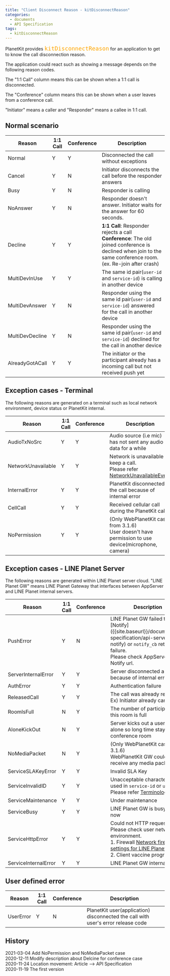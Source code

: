 ```yaml
---
title: "Client Disconnect Reason - kitDisconnectReason"
categories:
  - documents
  - API Specification
tags:
  - kitDisconnectReason
---
```

<!-- 
wiki: https://wiki.linecorp.com/display/voip/Disconnect+Reason
for web: https://wiki.linecorp.com/display/voip/Web+PlanetKit+Disconnect+Reason
-->
PlanetKit provides <span style="font-size: 150%; color:orange">`kitDisconnectReason`</span> 
for an application to get to know the call disconnection reason.

The application could react such as showing a message 
depends on the following reason codes.

The "1:1 Call" column means this can be shown when a 1:1 call is disconnected.

The "Conference" column means this can be shown when a user leaves from a conference call.

"Initiator" means a caller and "Responder" means a callee in 1:1 call.

## Normal scenario

| Reason | 1:1 Call | Conference | Description | 
| --- | --- | --- | --- |
| Normal | Y | Y | Disconnected the call without exceptions | 
| Cancel | Y | N | Initiator disconnects the call before the responder answers |
| Busy | Y | N | Responder is calling |
| NoAnswer | Y | N | Responder doesn't answer. Initiator waits for the answer for 60 seconds. |
| Decline | Y | Y | **1:1 Call**: Responder rejects a call<br> **Conference**: The old joined conference is declined when join to the same conference room. <br>(ex. Re-join after crash)|
| MultiDevInUse | Y | Y | The same id pair(`user-id` and `service-id`) is calling in another device |
| MultiDevAnswer | Y | N | Responder using the same id pair(`user-id` and `service-id`) answered for the call in another device |
| MultiDevDecline | Y | N | Responder using the same id pair(`user-id` and `service-id`) declined for the call in another device |
| AlreadyGotACall | Y | Y | The initiator or the participant already has a incoming call but not received push yet |

## Exception cases - Terminal

The following reasons are generated on a terminal such as local network environment, device status or PlanetKit internal.

| Reason | 1:1 Call | Conference | Description | 
| --- | --- | --- | --- | 
| AudioTxNoSrc | Y | Y | Audio source (i.e mic) has not sent any audio data for a while |
| NetworkUnavailable | Y | Y | Network is unavailable to keep a call.<br> Please refer [NetworkUnavailableEvent]({{site.baseurl}}/documents/function/ftn-net-unavail/) |
| InternalError | Y | Y | PlanetKit disconnected the call because of internal error |
| CellCall | Y | Y | Received cellular call during the PlanetKit call |
| NoPermission | Y | Y | (Only WebPlanetKit case. from 3.1.6)<br>User doesn't have permission to use device(microphone, camera) |


## Exception cases - LINE Planet Server

The following reasons are generated within LINE Planet server cloud.
"LINE Planet GW" means LINE Planet Gateway that interfaces between AppServer and LINE Planet internal servers.

| Reason | 1:1 Call | Conference | Description |
| --- | --- | --- | --- |
| PushError | Y | N | LINE Planet GW failed to call [Notify]({{site.baseurl}}/documents/api specification/api-server-notify) or `notify_cb` returned a failure. <br>Please check AppServer or Notify url.| 
| ServerInternalError | Y | Y | Server disconnected a call because of internal error | 
| AuthError | Y | Y | Authentication failure |
| ReleasedCall | Y | Y | The call was already released.<br> Ex) Initiator already canceled. |
| RoomIsFull | N | Y | The number of participants in this room is full | 
| AloneKickOut | N | Y | Server kicks out a user when alone so long time stays in a conference room |
| NoMediaPacket | N | Y | (Only WebPlanetKit case. from 3.1.6)<br>WebPlanetKit GW could not receive any media packets |
| ServiceSLAKeyError | Y | Y | Invalid SLA Key | 
| ServiceInvalidID | Y | Y | Unacceptable character is used in `service-id` or `user-id`.<br> Please refer [Terminology]({{site.baseurl}}/documents/article/terminology/#service-id). |
| ServiceMaintenance | Y | Y | Under maintenance |
| ServiceBusy | Y | Y | LINE Planet GW is busy for the now |
| ServiceHttpError | Y | Y | Could not HTTP request.<br>Please check user network environment.<br>1. Firewall [Network firewall settings for LINE Planet]({{site.baseurl}}/documents/article/art-firewall)<br>2. Client vaccine program|
| ServiceInternalError | Y | Y | LINE Planet GW internal error | 


## User defined error

| Reason | 1:1 Call | Conference | Description | 
| --- | --- | --- | --- |
| UserError | Y | N | PlanetKit user(application) disconnected the call with user's error release code |


## History
2021-03-04 Add NoPermission and NoMediaPacket case <br>
2020-12-11 Modify description about Delcine for conference case<br>
2020-11-24 Location movement: Article --> API Specification <br>
2020-11-19 The first version <br>
